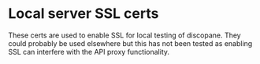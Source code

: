 # Local server SSL certs

These certs are used to enable SSL for local testing of discopane. They could probably be used elsewhere
but this has not been tested as enabling SSL can interfere with the API proxy functionality.
